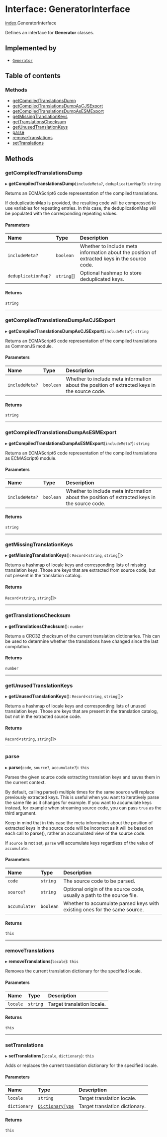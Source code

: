 # Interface: GeneratorInterface

[index](../modules/index.md).GeneratorInterface

Defines an interface for **Generator** classes.

## Implemented by

- [`Generator`](../classes/index.Generator.md)

## Table of contents

### Methods

- [getCompiledTranslationsDump](index.GeneratorInterface.md#getcompiledtranslationsdump)
- [getCompiledTranslationsDumpAsCJSExport](index.GeneratorInterface.md#getcompiledtranslationsdumpascjsexport)
- [getCompiledTranslationsDumpAsESMExport](index.GeneratorInterface.md#getcompiledtranslationsdumpasesmexport)
- [getMissingTranslationKeys](index.GeneratorInterface.md#getmissingtranslationkeys)
- [getTranslationsChecksum](index.GeneratorInterface.md#gettranslationschecksum)
- [getUnusedTranslationKeys](index.GeneratorInterface.md#getunusedtranslationkeys)
- [parse](index.GeneratorInterface.md#parse)
- [removeTranslations](index.GeneratorInterface.md#removetranslations)
- [setTranslations](index.GeneratorInterface.md#settranslations)

## Methods

### getCompiledTranslationsDump

▸ **getCompiledTranslationsDump**(`includeMeta?`, `deduplicationMap?`): `string`

Returns an ECMAScript6 code representation of the compiled translations.

If deduplicationMap is provided, the resulting code will be compressed to use variables for repeating entries.
In this case, the deduplicationMap will be populated with the corresponding repeating values.

#### Parameters

| Name | Type | Description |
| :------ | :------ | :------ |
| `includeMeta?` | `boolean` | Whether to include meta information about the position of extracted keys in the source code. |
| `deduplicationMap?` | `string`[] | Optional hashmap to store deduplicated keys. |

#### Returns

`string`

___

### getCompiledTranslationsDumpAsCJSExport

▸ **getCompiledTranslationsDumpAsCJSExport**(`includeMeta?`): `string`

Returns an ECMAScript6 code representation of the compiled translations as CommonJS module.

#### Parameters

| Name | Type | Description |
| :------ | :------ | :------ |
| `includeMeta?` | `boolean` | Whether to include meta information about the position of extracted keys in the source code. |

#### Returns

`string`

___

### getCompiledTranslationsDumpAsESMExport

▸ **getCompiledTranslationsDumpAsESMExport**(`includeMeta?`): `string`

Returns an ECMAScript6 code representation of the compiled translations as ECMAScript6 module.

#### Parameters

| Name | Type | Description |
| :------ | :------ | :------ |
| `includeMeta?` | `boolean` | Whether to include meta information about the position of extracted keys in the source code. |

#### Returns

`string`

___

### getMissingTranslationKeys

▸ **getMissingTranslationKeys**(): `Record`\<`string`, `string`[]\>

Returns a hashmap of locale keys and corresponding lists of missing translation keys.
Those are keys that are extracted from source code, but not present in the translation catalog.

#### Returns

`Record`\<`string`, `string`[]\>

___

### getTranslationsChecksum

▸ **getTranslationsChecksum**(): `number`

Returns a CRC32 checksum of the current translation dictionaries.
This can be used to determine whether the translations have changed since the last compilation.

#### Returns

`number`

___

### getUnusedTranslationKeys

▸ **getUnusedTranslationKeys**(): `Record`\<`string`, `string`[]\>

Returns a hashmap of locale keys and corresponding lists of unused translation keys.
Those are keys that are present in the translation catalog, but not in the extracted source code.

#### Returns

`Record`\<`string`, `string`[]\>

___

### parse

▸ **parse**(`code`, `source?`, `accumulate?`): `this`

Parses the given source code extracting translation keys and saves them in the current context.

By default, calling parse() multiple times for the same source will replace previously extracted keys. This is
useful when you want to iteratively parse the same file as it changes for example. If you want to accumulate
keys instead, for example when streaming source code, you can pass `true` as the third argument.

Keep in mind that in this case the meta information about the position of extracted keys in the source code
will be incorrect as it will be based on each call to parse(), rather an accumulated view of the source code.

If `source` is not set, `parse` will accumulate keys regardless of the value of `accumulate`.

#### Parameters

| Name | Type | Description |
| :------ | :------ | :------ |
| `code` | `string` | The source code to be parsed. |
| `source?` | `string` | Optional origin of the source code, usually a path to the source file. |
| `accumulate?` | `boolean` | Whether to accumulate parsed keys with existing ones for the same source. |

#### Returns

`this`

___

### removeTranslations

▸ **removeTranslations**(`locale`): `this`

Removes the current translation dictionary for the specified locale.

#### Parameters

| Name | Type | Description |
| :------ | :------ | :------ |
| `locale` | `string` | Target translation locale. |

#### Returns

`this`

___

### setTranslations

▸ **setTranslations**(`locale`, `dictionary`): `this`

Adds or replaces the current translation dictionary for the specified locale.

#### Parameters

| Name | Type | Description |
| :------ | :------ | :------ |
| `locale` | `string` | Target translation locale. |
| `dictionary` | [`DictionaryType`](../modules/types.md#dictionarytype) | Target translation dictionary. |

#### Returns

`this`
